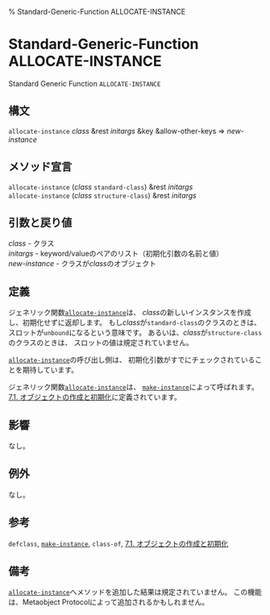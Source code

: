 % Standard-Generic-Function ALLOCATE-INSTANCE

# Standard-Generic-Function ALLOCATE-INSTANCE


Standard Generic Function `ALLOCATE-INSTANCE`


## 構文

`allocate-instance` *class* &rest *initargs* &key &allow-other-keys => *new-instance*


## メソッド宣言

`allocate-instance` (*class* `standard-class`) &rest *initargs*  
`allocate-instance` (*class* `structure-class`) &rest *initargs*


## 引数と戻り値

*class* - クラス  
*initargs* - keyword/valueのペアのリスト（初期化引数の名前と値）  
*new-instance* - クラスが*class*のオブジェクト


## 定義

ジェネリック関数[`allocate-instance`](7.7.allocate-instance.html)は、
*class*の新しいインスタンスを作成し、初期化せずに返却します。
もし*class*が`standard-class`のクラスのときは、
スロットが`unbound`になるという意味です。
あるいは、*class*が`structure-class`のクラスのときは、
スロットの値は規定されていません。

[`allocate-instance`](7.7.allocate-instance.html)の呼び出し側は、
初期化引数がすでにチェックされていることを期待しています。

ジェネリック関数[`allocate-instance`](7.7.allocate-instance.html)は、
[`make-instance`](7.7.make-instance.html)によって呼ばれます。
[7.1. オブジェクトの作成と初期化](7.1.html)に定義されています。


## 影響

なし。


## 例外

なし。


## 参考

`defclass`,
[`make-instance`](7.7.make-instance.html),
`class-of`,
[7.1. オブジェクトの作成と初期化](7.1.html)


## 備考

[`allocate-instance`](7.7.allocate-instance.html)へメソッドを追加した結果は規定されていません。
この機能は、Metaobject Protocolによって追加されるかもしれません。


